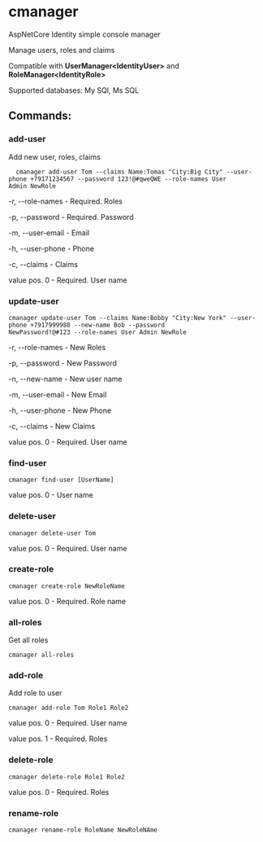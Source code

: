 # cmanager
AspNetCore Identity simple console manager

Manage users, roles and claims

Compatible with <b>UserManager&lt;IdentityUser&gt;</b> and <b>RoleManager&lt;IdentityRole&gt;</b>

Supported databases: My SQl, Ms SQL

## Commands:

### add-user   
Add new user, roles, claims
```
  cmanager add-user Tom --claims Name:Tomas "City:Big City" --user-phone +79171234567 --password 123!@#qweQWE --role-names User
Admin NewRole
```
  -r, --role-names    - Required. Roles

  -p, --password      - Required. Password

  -m, --user-email    - Email

  -h, --user-phone    - Phone

  -c, --claims        - Claims

  value pos. 0        - Required. User name

 ### update-user   
 ```
cmanager update-user Tom --claims Name:Bobby "City:New York" --user-phone +7917999988 --new-name Bob --password
NewPassword!@#123 --role-names User Admin NewRole
```
  -r, --role-names    - New Roles

  -p, --password      - New Password

  -n, --new-name      - New user name

  -m, --user-email    - New Email

  -h, --user-phone    - New Phone

  -c, --claims        - New Claims

  value pos. 0        - Required. User name 

 ### find-user  
```
cmanager find-user [UserName]
```
  value pos. 0    - User name 

 ### delete-user  
 ```
 cmanager delete-user Tom 
```
  value pos. 0    - Required. User name 

 ### create-role 
 ```
 cmanager create-role NewRoleName
```
  value pos. 0    - Required. Role name 

 ### all-roles      
 Get all roles
  ```
 cmanager all-roles  
```

 ### add-role       
 Add role to user
 ```
 cmanager add-role Tom Role1 Role2
```
  value pos. 0    - Required. User name

  value pos. 1    - Required. Roles

 ### delete-role  
 ```
 cmanager delete-role Role1 Role2
```
  value pos. 0    - Required. Roles
 

 ### rename-role   
 ```
 cmanager rename-role RoleName NewRoleNAme
 ```
